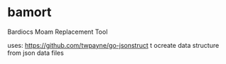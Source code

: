 # bamort
Bardiocs Moam Replacement Tool

uses: https://github.com/twpayne/go-jsonstruct t ocreate data structure from json data files
